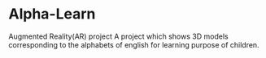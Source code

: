# Alpha-Learn
Augmented Reality(AR) project
A project which shows 3D models corresponding to the alphabets of english for learning purpose of children. 

